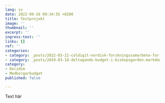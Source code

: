 ```yaml
---
lang: sv
date: 2022-09-26 09:34:55 +0200
title: Testprojekt
image: ''
thumbnail: ''
excerpt: ''
ingress-text: ''
links: []
ref: ''
categories:
- category: _posts/2022-03-21-coldigit-nordisk-forskningssamarbete-for-digitalt-deltagande.md
- category: _posts/2019-03-18-deltagande-budget-i-biskopsgarden.markdown
category:
- Decidim
- Medborgarbudget
published: false

---
```

Text här